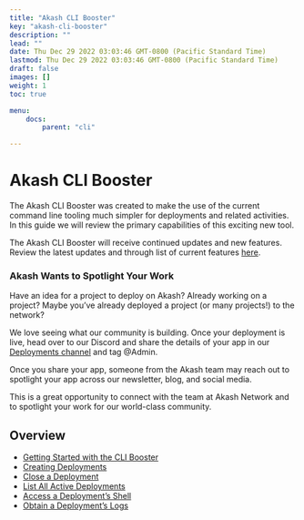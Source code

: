 ```yaml
---
title: "Akash CLI Booster"
key: "akash-cli-booster"
description: ""
lead: ""
date: Thu Dec 29 2022 03:03:46 GMT-0800 (Pacific Standard Time)
lastmod: Thu Dec 29 2022 03:03:46 GMT-0800 (Pacific Standard Time)
draft: false
images: []
weight: 1
toc: true

menu:
    docs:
        parent: "cli"

---
```

Akash CLI Booster
=================

The Akash CLI Booster was created to make the use of the current command line tooling much simpler for deployments and related activities. In this guide we will review the primary capabilities of this exciting new tool.

The Akash CLI Booster will receive continued updates and new features. Review the latest updates and through list of current features [here](https://github.com/arno01/akash-tools/tree/main/cli-booster).

### Akash Wants to Spotlight Your Work

Have an idea for a project to deploy on Akash? Already working on a project? Maybe you’ve already deployed a project (or many projects!) to the network?

We love seeing what our community is building. Once your deployment is live, head over to our Discord and share the details of your app in our [Deployments channel](https://discord.com/channels/747885925232672829/771909909335506955) and tag @Admin.

Once you share your app, someone from the Akash team may reach out to spotlight your app across our newsletter, blog, and social media.

This is a great opportunity to connect with the team at Akash Network and to spotlight your work for our world-class community.

Overview
--------

*   [Getting Started with the CLI Booster](getting-started-with-the-cli-booster.md)
*   [Creating Deployments](creating-a-deployment-with-the-cli-booster.md)
*   [Close a Deployment](close-a-deployment.md)
*   [List All Active Deployments](list-all-active-deployments.md)
*   [Access a Deployment’s Shell](access-a-deployments-shell.md)
*   [Obtain a Deployment’s Logs](obtain-a-deployments-logs.md)